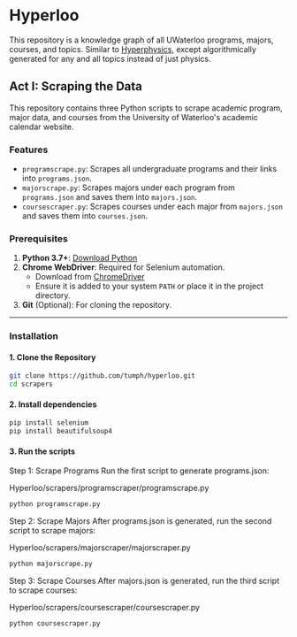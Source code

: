 # Hyperloo

This repository is a knowledge graph of all UWaterloo programs, majors, courses, and topics. Similar to [Hyperphysics](http://hyperphysics.phy-astr.gsu.edu/hbase/index.html), except algorithmically generated for any and all topics instead of just physics. 


## Act I: Scraping the Data

This repository contains three Python scripts to scrape academic program, major data, and courses from the University of Waterloo's academic calendar website.

### Features
- `programscrape.py`: Scrapes all undergraduate programs and their links into `programs.json`.
- `majorscrape.py`: Scrapes majors under each program from `programs.json` and saves them into `majors.json`.
- `coursescraper.py`: Scrapes courses under each major from `majors.json` and saves them into `courses.json`.

### Prerequisites
1. **Python 3.7+**: [Download Python](https://www.python.org/downloads/)
2. **Chrome WebDriver**: Required for Selenium automation.
   - Download from [ChromeDriver](https://sites.google.com/chromium.org/driver/)
   - Ensure it is added to your system `PATH` or place it in the project directory.
3. **Git** (Optional): For cloning the repository.

---

### Installation

#### 1. Clone the Repository
```bash
git clone https://github.com/tumph/hyperloo.git
cd scrapers
```

#### 2. Install dependencies
```bash
pip install selenium
pip install beautifulsoup4
```

#### 3. Run the scripts

Step 1: Scrape Programs
Run the first script to generate programs.json:

Hyperloo/scrapers/programscraper/programscrape.py
```bash
python programscrape.py
```
Step 2: Scrape Majors
After programs.json is generated, run the second script to scrape majors:

Hyperloo/scrapers/majorscraper/majorscraper.py
```bash
python majorscrape.py
```
Step 3: Scrape Courses
After majors.json is generated, run the third script to scrape courses:

Hyperloo/scrapers/coursescraper/coursescraper.py
```bash
python coursescraper.py
```